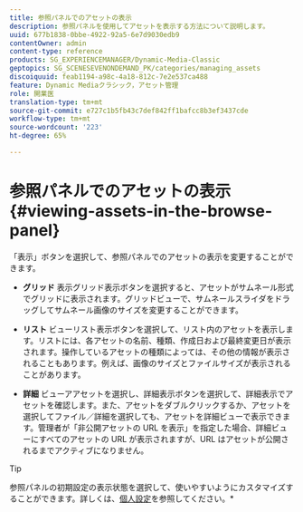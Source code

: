 ```yaml
---
title: 参照パネルでのアセットの表示
description: 参照パネルを使用してアセットを表示する方法について説明します。
uuid: 677b1838-0bbe-4922-92a5-6e7d9030edb9
contentOwner: admin
content-type: reference
products: SG_EXPERIENCEMANAGER/Dynamic-Media-Classic
geptopics: SG_SCENESEVENONDEMAND_PK/categories/managing_assets
discoiquuid: feab1194-a98c-4a18-812c-7e2e537ca488
feature: Dynamic Mediaクラシック，アセット管理
role: 開業医
translation-type: tm+mt
source-git-commit: e727c1b5fb43c7def842ff1bafcc8b3ef3437cde
workflow-type: tm+mt
source-wordcount: '223'
ht-degree: 65%

---
```



# 参照パネルでのアセットの表示{#viewing-assets-in-the-browse-panel}

「表示」ボタンを選択して、参照パネルでのアセットの表示を変更することができます。

* **グリッド**
表示グリッド表示ボタンを選択すると、アセットがサムネール形式でグリッドに表示されます。グリッドビューで、サムネールスライダをドラッグしてサムネール画像のサイズを変更することができます。

* **リスト**
ビューリスト表示ボタンを選択して、リスト内のアセットを表示します。リストには、各アセットの名前、種類、作成日および最終変更日が表示されます。操作しているアセットの種類によっては、その他の情報が表示されることもあります。例えば、画像のサイズとファイルサイズが表示されることがあります。

* **詳細**
ビューアアセットを選択し、詳細表示ボタンを選択して、詳細表示でアセットを確認します。また、アセットをダブルクリックするか、アセットを選択してファイル／詳細を選択しても、アセットを詳細ビューで表示できます。管理者が「非公開アセットの URL を表示」を指定した場合、詳細ビューにすべてのアセットの URL が表示されますが、URL はアセットが公開されるまでアクティブになりません。

>[!TIP]
>
>参照パネルの初期設定の表示状態を選択して、使いやすいようにカスタマイズすることができます。詳しくは、[個人設定](personal-setup.md#personal_setup)を参照してください。*
